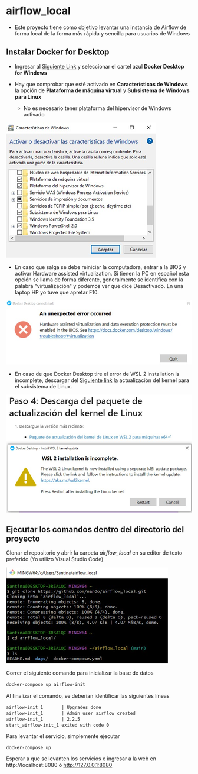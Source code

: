 # airflow_local
- Este proyecto tiene como objetivo levantar una instancia
 de Airflow de forma local de la forma más rápida y sencilla
 para usuarios de Windows

## Instalar Docker for Desktop

- Ingresar al [Siguiente Link](https://docs.docker.com/desktop/windows/install/)
y seleccionar el cartel azul **Docker Desktop for Windows**

- Hay que comprobar que esté activado en **Características de Windows** la opción de
**Plataforma de máquina virtual** y **Subsistema de Windows para Linux**
  - No es necesario tener plataforma del hipervisor de Windows activado

![enablewsl](./resources/enablewsl.png)

- En caso que salga se debe reiniciar la computadora,
entrar a la BIOS y activar Hardware assisted virtualization. Si tienen la PC en español
esta opción se llama de forma diferente, generalmente se identifica con la palabra "virtualización"
y podemos ver que dice Desactivado. En una laptop HP yo tuve que apretar F10.

![hardwareassisvirtual](./resources/hardwareassisvirtual.png)

- En caso de que Docker Desktop tire el error de WSL 2 installation is incomplete, descargar del [Siguiente link](https://aka.ms/wsl2kernel)
la actualización del kernel para el subsistema de Linux.

![wsl2kernelupdate](./resources/wsl2kernelupdate.png)



## Ejecutar los comandos dentro del directorio del proyecto

Clonar el repositorio y abrir la carpeta *airflow_local*
en su editor de texto preferido (Yo utilizo Visual Studio Code)

![clonetherepo](./resources/clonetherepo.png)

Correr el siguiente comando para inicializar la base de datos
```bash
docker-compose up airflow-init
```

Al finalizar el comando, se deberían identificar las siguientes líneas
```
airflow-init_1       | Upgrades done
airflow-init_1       | Admin user airflow created
airflow-init_1       | 2.2.5
start_airflow-init_1 exited with code 0
```

Para levantar el servicio, simplemente ejecutar
```
docker-compose up
```
Esperar a que se levanten los servicios e ingresar a la web en http://localhost:8080 ó http://127.0.0.1:8080